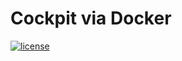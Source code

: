 # Cockpit via Docker

[![license](https://img.shields.io/github/license/realk1ko/cockpit-docker.svg)](https://github.com/realk1ko/cockpit-docker/blob/master/LICENSE)
